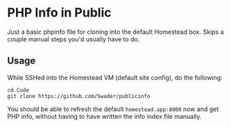 # PHP Info in Public

Just a basic phpinfo file for cloning into the default Homestead box. Skips a couple manual steps you'd usually have to do.

## Usage

While SSHed into the Homestead VM (default site config), do the following:

```
cd Code
git clone https://github.com/Swader/publicinfo
```

You should be able to refresh the default `homestead.app:8000` now and get PHP info, without having to have written the info index file manually.
